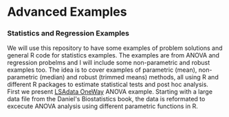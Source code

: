 # Advanced Examples  
### Statistics and Regression Examples  

We will use this repository to have some examples of problem solutions and general R code for statistics examples. The examples are from ANOVA and regression probelms and I will include some non-parametric and robust examples too. The idea is to cover examples of parametric (mean), non-parametric (median) and robust (trimmed means) methods, all using R and different R packages to estimate statistical tests and post hoc analysis.  
First we present [LSAdata OneWay](https://fabarrios.github.io/AdvExamples/) ANOVA example.  Starting with a large data file from the Daniel's Biostatistics book, the data is reformated to excecute ANOVA analysis using different parametric functions in R.
